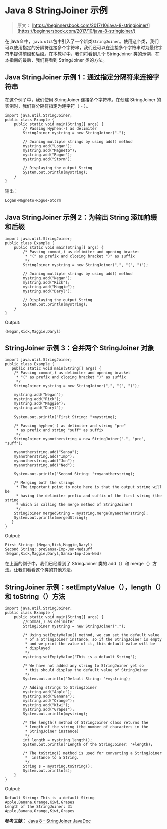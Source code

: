 # Java 8 StringJoiner 示例

> 原文： [https://beginnersbook.com/2017/10/java-8-stringjoiner/](https://beginnersbook.com/2017/10/java-8-stringjoiner/)

在 java 8 中，`java.util`包中引入了一个新类`StringJoiner`。使用这个类，我们可以使用指定的分隔符连接多个字符串，我们还可以在连接多个字符串时为最终字符串提供前缀和后缀。在本教程中，我们将看到几个 StringJoiner 类的示例，在本指南的最后，我们将看到 StringJoiner 类的方法。

## Java StringJoiner 示例 1：通过指定分隔符来连接字符串

在这个例子中，我们使用 StringJoiner 连接多个字符串。在创建 StringJoiner 的实例时，我们将分隔符指定为连字符（ - ）。

```
import java.util.StringJoiner;  
public class Example {  
    public static void main(String[] args) {  
    	// Passing Hyphen(-) as delimiter
        StringJoiner mystring = new StringJoiner("-");    

        // Joining multiple strings by using add() method  
        mystring.add("Logan");  
        mystring.add("Magneto");  
        mystring.add("Rogue");  
        mystring.add("Storm");  

        // Displaying the output String
        System.out.println(mystring);  
    }  
}
```

输出：

```
Logan-Magneto-Rogue-Storm
```

## Java StringJoiner 示例 2：为输出 String 添加前缀和后缀

```
import java.util.StringJoiner;  
public class Example {  
    public static void main(String[] args) {  
    	/* Passing comma(,) as delimiter and opening bracket
    	 * "(" as prefix and closing bracket ")" as suffix
    	 */
        StringJoiner mystring = new StringJoiner(",", "(", ")");    

        // Joining multiple strings by using add() method  
        mystring.add("Negan");  
        mystring.add("Rick");  
        mystring.add("Maggie");  
        mystring.add("Daryl");  

        // Displaying the output String
        System.out.println(mystring);  
    }  
}
```

Output:

```
(Negan,Rick,Maggie,Daryl)
```

## StringJoiner 示例 3：合并两个 StringJoiner 对象

```
import java.util.StringJoiner;  
public class Example {  
   public static void main(String[] args) {  
	/* Passing comma(,) as delimiter and opening bracket
	 * "(" as prefix and closing bracket ")" as suffix
	 */
	StringJoiner mystring = new StringJoiner(",", "(", ")");    

	mystring.add("Negan");  
	mystring.add("Rick");  
	mystring.add("Maggie");  
	mystring.add("Daryl");  

	System.out.println("First String: "+mystring);

	/* Passing hyphen(-) as delimiter and string "pre"
	 * as prefix and string "suff" as suffix
	 */
	StringJoiner myanotherstring = new StringJoiner("-", "pre", "suff");    

	myanotherstring.add("Sansa");  
	myanotherstring.add("Imp");  
	myanotherstring.add("Jon");  
	myanotherstring.add("Ned"); 

	System.out.println("Second String: "+myanotherstring);

	/* Merging both the strings  
	 * The important point to note here is that the output string will be 
	 * having the delimiter prefix and suffix of the first string (the string
	 * which is calling the merge method of StringJoiner)
	 */
	StringJoiner mergedString = mystring.merge(myanotherstring);   
	System.out.println(mergedString);  
   }  
}
```

Output:

```
First String: (Negan,Rick,Maggie,Daryl)
Second String: preSansa-Imp-Jon-Nedsuff
(Negan,Rick,Maggie,Daryl,Sansa-Imp-Jon-Ned)
```

在上面的例子中，我们已经看到了 StringJoiner 类的 add（）和 merge（）方法。让我们看看这个类的其他方法。

## StringJoiner 示例：setEmptyValue（），length（）和 toString（）方法

```
import java.util.StringJoiner;  
public class Example {  
    public static void main(String[] args) {  
    	//Comma(,) as delimiter
        StringJoiner mystring = new StringJoiner(",");   

        /* Using setEmptyValue() method, we can set the default value
         * of a StringJoiner instance, so if the StringJoiner is empty
         * and we print the value of it, this default value will be
         * displayed
         */
        mystring.setEmptyValue("This is a default String");  

        /* We have not added any string to StringJoiner yet so
         * this should display the default value of StringJoiner
         */
        System.out.println("Default String: "+mystring);  

        // Adding strings to StringJoiner  
        mystring.add("Apple");  
        mystring.add("Banana"); 
        mystring.add("Orange");
        mystring.add("Kiwi");
        mystring.add("Grapes");
        System.out.println(mystring);  

        /* The length() method of StringJoiner class returns the 
         * length of the string (the number of characters in the 
         * StringJoiner instance)
         */
        int length = mystring.length();  
        System.out.println("Length of the StringJoiner: "+length);  

        /* The toString() method is used for converting a StringJoiner
         *  instance to a String. 
         */
        String s = mystring.toString();  
        System.out.println(s);   
    }  
}
```

Output:

```
Default String: This is a default String
Apple,Banana,Orange,Kiwi,Grapes
Length of the StringJoiner: 31
Apple,Banana,Orange,Kiwi,Grapes

```

**参考文献：**
[Java 8 - StringJoiner JavaDoc](https://docs.oracle.com/javase/8/docs/api/java/util/StringJoiner.html)